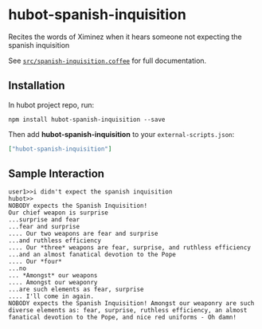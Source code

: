 # hubot-spanish-inquisition

Recites the words of Ximinez when it hears someone not expecting the spanish inquisition

See [`src/spanish-inquisition.coffee`](src/spanish-inquisition.coffee) for full documentation.

## Installation

In hubot project repo, run:

`npm install hubot-spanish-inquisition --save`

Then add **hubot-spanish-inquisition** to your `external-scripts.json`:

```json
["hubot-spanish-inquisition"]
```

## Sample Interaction

```
user1>>i didn't expect the spanish inquisition
hubot>>
NOBODY expects the Spanish Inquisition!
Our chief weapon is surprise
...surprise and fear
...fear and surprise
.... Our two weapons are fear and surprise
...and ruthless efficiency
.... Our *three* weapons are fear, surprise, and ruthless efficiency
...and an almost fanatical devotion to the Pope
.... Our *four*
...no
... *Amongst* our weapons
.... Amongst our weaponry
...are such elements as fear, surprise
.... I'll come in again.
NOBODY expects the Spanish Inquisition! Amongst our weaponry are such diverse elements as: fear, surprise, ruthless efficiency, an almost fanatical devotion to the Pope, and nice red uniforms - Oh damn!
```
